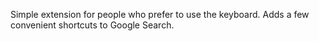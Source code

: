 Simple extension for people who prefer to use the keyboard.
Аdds a few convenient shortcuts to Google Search.
